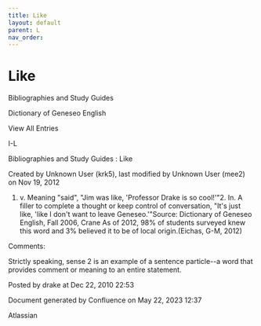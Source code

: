 ```yaml
---
title: Like
layout: default
parent: L
nav_order:
---
```


# Like

Bibliographies and Study Guides

Dictionary of Geneseo English

View All Entries

I-L

Bibliographies and Study Guides : Like

Created by  Unknown User (krk5), last modified by  Unknown User (mee2) on Nov 19, 2012

1. v. Meaning &quot;said&quot;, &quot;Jim was like, 'Professor Drake is so cool!'&quot;2. In. A filler to complete a thought or keep control of conversation, &quot;It's just like, 'like I don't want to leave Geneseo.'&quot;Source: Dictionary of Geneseo English, Fall 2006, Crane As of 2012, 98% of students surveyed knew this word and 3% believed it to be of local origin.(Eichas, G-M, 2012) 

Comments:

Strictly speaking, sense 2 is an example of a sentence particle--a word that provides comment or meaning to an entire statement.

Posted by drake at Dec 22, 2010 22:53

Document generated by Confluence on May 22, 2023 12:37

Atlassian
